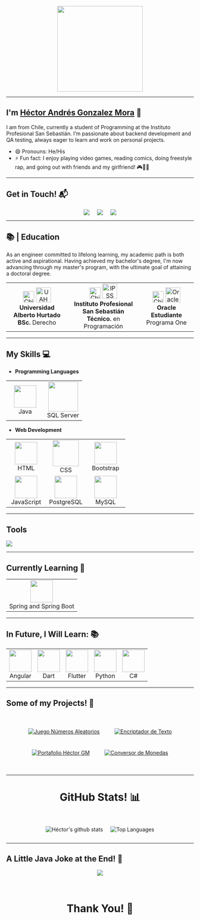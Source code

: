 <p align="center">
  <img src="https://darkbyteblog.wordpress.com/wp-content/uploads/2010/12/holamundo-consola.jpg" height="230"/>
</p>

<hr>

## I'm <a href="https://github.com/HectorAGM">Héctor Andrés Gonzalez Mora</a> :wave:
I am from Chile, currently a student of Programming at the Instituto Profesional San Sebastián. I’m passionate about backend development and QA testing, always eager to learn and work on personal projects.

- 😄 Pronouns: He/His
- ⚡ Fun fact: I enjoy playing video games, reading comics, doing freestyle rap, and going out with friends and my girlfriend! 🎮🎤📖

<hr>

## Get in Touch! 📬
<p align="center">
<a href="https://www.linkedin.com/in/hectoryefc/" target="blank"><img align="center" src="https://img.shields.io/badge/Héctor Andrés Gonzalez Mora-0077B5?style=for-the-badge&logo=linkedin&logoColor=white" /></a> &nbsp;&nbsp;&nbsp;  
<a href="mailto:hhector.agm@gmail.com" target="blank"><img align="center" src="https://img.shields.io/badge/hhector.agm@gmail.com-D14836?style=for-the-badge&logo=gmail&logoColor=white" /></a>    &nbsp;&nbsp;&nbsp;       
<a href="https://github.com/hectorgm26" target="blank"><img align="center" src="https://img.shields.io/badge/HectorAGM-8A2BE2?style=for-the-badge&logo=github&logoColor=white" /></a> <!-- Cambié el color a morado neón -->
</p>

<hr>

## 📚 | Education
As an engineer committed to lifelong learning, my academic path is both active and aspirational. Having achieved my bachelor's degree, I'm now advancing through my master's program, with the ultimate goal of attaining a doctoral degree.

<div align="center">
  <table style="margin-left: auto; margin-right: auto;">
    <tr>
      <td align="center">
        <img src="https://upload.wikimedia.org/wikipedia/commons/thumb/7/78/Flag_of_Chile.svg/1200px-Flag_of_Chile.svg.png" height="30" alt="Chile Flag"/>
        <img src="https://www.uahurtado.cl/wp-content/uploads/2020/12/logo-uah-3.png" height="40" alt="UAH Logo"/><br>
        <strong>Universidad Alberto Hurtado</strong><br><strong>BSc.</strong> Derecho<br>
      </td>
      <td align="center">
        <img src="https://upload.wikimedia.org/wikipedia/commons/thumb/7/78/Flag_of_Chile.svg/1200px-Flag_of_Chile.svg.png" height="30" alt="Chile Flag"/>
        <img src="https://www.ips.cl/wp-content/themes/ips/img/logo-ipss.svg" height="40" alt="IPSS Logo"/><br>
        <strong>Instituto Profesional San Sebastián</strong><br><strong>Técnico.</strong> en Programación<br>
      </td>
      <td align="center">
        <img src="https://upload.wikimedia.org/wikipedia/commons/thumb/7/78/Flag_of_Chile.svg/1200px-Flag_of_Chile.svg.png" height="30" alt="Chile Flag"/>
        <img src="https://upload.wikimedia.org/wikipedia/commons/thumb/8/81/Oracle_logo.svg/2560px-Oracle_logo.svg.png" height="40" alt="Oracle Logo"/><br>
        <strong>Oracle</strong><br><strong>Estudiante</strong> Programa One<br>
      </td>
    </tr>
  </table>
</div>

<hr>

## My Skills :computer:

- **Programming Languages**
<table>
<tbody>
 <tr>
<td align="center" width="50%">
<img height=60px src="https://skillicons.dev/icons?i=java"> <br>Java
</td>
<td align="center" width="50%">
<img height=80px src="https://skillicons.dev/icons?i=mssql"> <br>SQL Server
</td>
</tr>
</tbody>
</table>

- **Web Development**
<table>
<tbody>
 <tr>
<td align="center" width="33%">
<img height=60px src="https://skillicons.dev/icons?i=html"> <br>HTML
</td>
<td align="center" width="33%">
<img height=70px src="https://skillicons.dev/icons?i=css"> <br>CSS
</td>
<td align="center" width="33%">
<img height=60px src="https://skillicons.dev/icons?i=bootstrap"> <br>Bootstrap
</td>
</tr>
 <tr>
<td align="center" width="33%">
<img height=60px src="https://skillicons.dev/icons?i=javascript"> <br>JavaScript
</td>
<td align="center" width="33%">
<img height=60px src="https://skillicons.dev/icons?i=postgresql"> <br>PostgreSQL
</td>
<td align="center" width="33%">
<img height=60px src="https://skillicons.dev/icons?i=mysql"> <br>MySQL
</td>
</tr>
</tbody>
</table>

<hr>

## Tools 
<p align="left">
  <a href="https://skillicons.dev">
    <img src="https://skillicons.dev/icons?i=git,github,docker,idea,vscode,postman,linux,trello,dbeaver,netbeans,laragon" />
  </a>
</p>

<hr>

## Currently Learning :beginner:

<table>
<tbody>
 <tr>
<td align="center" width="100%">
<img height=60px src="https://skillicons.dev/icons?i=spring"> <br>Spring and Spring Boot
</td>
</tr>
</tbody>
</table>

<hr>

## In Future, I Will Learn: 📚
<table>
<tbody>
 <tr>
<td align="center" width="20%">
<img height=60px src="https://skillicons.dev/icons?i=angular"> <br>Angular
</td>
<td align="center" width="20%">
<img height=60px src="https://skillicons.dev/icons?i=dart"> <br>Dart
</td>
<td align="center" width="20%">
<img height=60px src="https://skillicons.dev/icons?i=flutter"> <br>Flutter
</td>
<td align="center" width="20%">
<img height=60px src="https://skillicons.dev/icons?i=python"> <br>Python
</td>
<td align="center" width="20%">
<img height=60px src="https://skillicons.dev/icons?i=dotnet"> <br>C#
</td>
</tr>
</tbody>
</table>

<hr>

## Some of my Projects! 🎨
<br>

<div align="center" style="display: flex; justify-content: center; gap: 40px; flex-wrap: wrap; margin-top: 20px; margin-bottom: 20px;">

  <a href="https://github.com/hectorgm26/juego-nums-aleatorios">
    <img src="https://github-readme-stats.vercel.app/api/pin/?username=hectorgm26&repo=juego-nums-aleatorios&theme=merko" alt="Juego Números Aleatorios"/>
  </a>

  <a href="https://github.com/hectorgm26/encriptador-texto">
    <img src="https://github-readme-stats.vercel.app/api/pin/?username=hectorgm26&repo=encriptador-texto&theme=merko" alt="Encriptador de Texto"/>
  </a>

  <a href="https://github.com/hectorgm26/porfolio-hector-gm">
    <img src="https://github-readme-stats.vercel.app/api/pin/?username=hectorgm26&repo=porfolio-hector-gm&theme=merko" alt="Portafolio Héctor GM"/>
  </a>

  <a href="https://github.com/hectorgm26/conversor-monedas">
    <img src="https://github-readme-stats.vercel.app/api/pin/?username=hectorgm26&repo=conversor-monedas&theme=merko" alt="Conversor de Monedas"/>
  </a>

</div>

<br>

<hr>

<h1 align="center">GitHub Stats! 📊</h1>
<br>

<div align="center" style="display: flex; justify-content: center; gap: 20px;">

  ![Héctor's github stats](https://github-readme-stats.vercel.app/api?username=hectorgm26&show_icons=true&theme=merko)

  ![Top Languages](https://github-readme-stats.vercel.app/api/top-langs/?username=hectorgm26&layout=compact&theme=merko)

</div>

<hr>

## A Little Java Joke at the End! 🤣
<p align="center">
  <img src="https://chandruscm.wordpress.com/wp-content/uploads/2015/08/jcmmlgm.png?w=1200"/>
</p>

<br>
<h1 align="center">Thank You! 🤵</h1>
<br>
